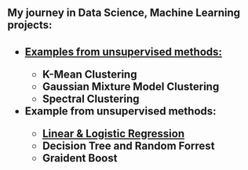 <h2>My journey in Data Science, Machine Learning projects:<h2>
  <ul>
    <li> <a href="KMean Method/README.md">Examples from unsupervised methods: </a></li>
    <ul>
      <li>K-Mean Clustering  </li>
      <li>Gaussian Mixture Model Clustering</li>
      <li>Spectral Clustering</li>
    </ul>
    <li>Example from unsupervised methods:</li>
    <ul>
      <li><a href="Linear_and_Logisitic_Regression/README.md">Linear & Logistic Regression</a></li>
      <li>Decision Tree and Random Forrest</li>
      <li>Graident Boost</li>
    </ul>

</ul>
